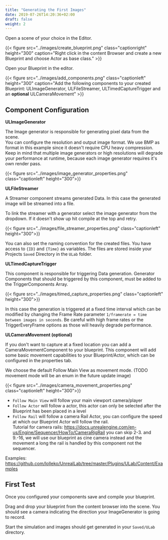 ```yaml
---
title: "Generating the First Images"
date: 2019-07-26T14:20:36+02:00
draft: false
weight: 2
---
```


Open a scene of your choice in the Editor.

{{< figure src="../images/create_blueprint.png" class="captionright" height="300" caption="Right click in the content Browser and create a new Blueprint and choose Actor as base class." >}}

Open your Blueprint in the editor.

{{< figure src="../images/add_components.png" class="captionleft" height="300" caption="Add the following components to your created Blueprint: ULImageGenerator, ULFileStreamer, ULTimedCaptureTrigger and an **optional** ULCameraMovement" >}}

## Component Configuration

**ULImageGenerator**

The Image generator is responsible for generating pixel data from the scene.  
You can configure the resolution and output image format.
We use BMP as format in this example since it doesn't require CPU heavy compression.  
Keep in mind that multiple image generators or high resolutions will degrade your performance at runtime, because each image generator requires it's own render pass.

{{< figure src="../images/image_generator_properties.png" class="captionleft" height="300">}}

**ULFileStreamer**

A Streamer component streams generated Data. In this case the generated image will be streamed into a file.

To link the streamer with a generator select the image generator from the dropdown. If it doesn't show up hit compile at the top and retry.

{{< figure src="../images/file_streamer_properties.png" class="captionleft" height="300">}}

You can also set the naming convention for the created files.
You have access to `{ID}` and `{Time}` as variables.
The files are stored inside your Projects `Saved` Directory in the `ULab` folder.

**ULTimedCaptureTrigger**

This component is responsible for triggering Data generation.
Generator Components that should be triggered by this component, must be added to the TriggerComponents Array.

{{< figure src="../images/timed_capture_properties.png" class="captionleft" height="300">}}

In this case the generation is triggered at a fixed time interval which can be modified by changing the Frame Rate parameter `1/framerate = time between images in seconds`.
Be careful with high frame rates or the TriggerEveryFrame options as those will heavily degrade performance.

**ULCameraMovement (optional)**

If you don't want to capture at a fixed location you can add
a CameraMovementComponent to your blueprint. This component will add some basic movement capabilities to your Blueprint/Actor, which can be configured in the properties tab.

We choose the default Follow Main View as movement mode.
(TODO movement mode will be an enum in the future update image)

{{< figure src="../images/camera_movement_properties.png" class="captionleft" height="300">}}

* `Follow Main View` will follow your main viewport camera/player
* `Follow Actor` will follow a actor, this actor can only be selected after the Blueprint has been placed in a level
* `Follow Rail` will follow a camera Rail Actor, you can configure the speed at which our Blueprint Actor will follow the rail.  
Tutorial for camera rails: https://docs.unrealengine.com/en-us/Engine/Sequencer/HowTo/CameraRigRail you can skip 2-3. and 9.-16, we will use our blueprint as cine camera instead and the movement a long the rail is handled by this component not the sequencer.

Examples: https://github.com/lolleko/UnrealLab/tree/master/Plugins/ULab/Content/Examples

## First Test

Once you configured your components save and compile your blueprint.

Drag and drop your blueprint from the content browser into the scene.
You should see a camera indicating the direction your ImageGenerator is going to record.

Start the simulation and images should get generated in your `Saved/ULab` directory.

